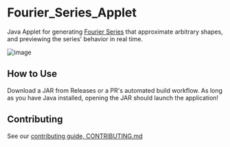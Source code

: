 # Fourier_Series_Applet
Java Applet for generating [Fourier Series](https://en.wikipedia.org/wiki/Fourier_series) that approximate arbitrary shapes, and previewing the series' behavior in real time.

![image](https://user-images.githubusercontent.com/46112489/164107425-3bb483c5-2608-4015-a53c-a88c2d2d1bd6.png)

## How to Use
Download a JAR from Releases or a PR's automated build workflow. As long as you have Java installed, opening the JAR should launch the application!

## Contributing
See our [contributing guide, CONTRIBUTING.md](https://github.com/KosOrKosm/Fourier_Series_Applet/blob/master/CONTRIBUTING.md)

